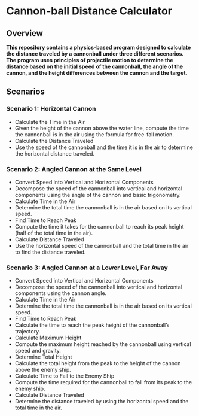 # Cannon-ball Distance Calculator
## Overview
**This repository contains a physics-based program designed to calculate the distance traveled by a cannonball under three different scenarios. The program uses principles of projectile motion to determine the distance based on the initial speed of the cannonball, the angle of the cannon, and the height differences between the cannon and the target.**

## Scenarios
### Scenario 1: Horizontal Cannon
- Calculate the Time in the Air 
- Given the height of the cannon above the water line, compute the time the cannonball is in the air using the formula for free-fall motion.
- Calculate the Distance Traveled
- Use the speed of the cannonball and the time it is in the air to determine the horizontal distance traveled.
### Scenario 2: Angled Cannon at the Same Level
- Convert Speed into Vertical and Horizontal Components
- Decompose the speed of the cannonball into vertical and horizontal components using the angle of the cannon and basic trigonometry.
- Calculate Time in the Air
- Determine the total time the cannonball is in the air based on its vertical speed.
- Find Time to Reach Peak
- Compute the time it takes for the cannonball to reach its peak height (half of the total time in the air).
- Calculate Distance Traveled
- Use the horizontal speed of the cannonball and the total time in the air to find the distance traveled.
### Scenario 3: Angled Cannon at a Lower Level, Far Away
- Convert Speed into Vertical and Horizontal Components
- Decompose the speed of the cannonball into vertical and horizontal components using the cannon angle.
- Calculate Time in the Air
- Determine the total time the cannonball is in the air based on its vertical speed.
- Find Time to Reach Peak
- Calculate the time to reach the peak height of the cannonball’s trajectory.
- Calculate Maximum Height
- Compute the maximum height reached by the cannonball using vertical speed and gravity.
- Determine Total Height
- Calculate the total height from the peak to the height of the cannon above the enemy ship.
- Calculate Time to Fall to the Enemy Ship
- Compute the time required for the cannonball to fall from its peak to the enemy ship.
- Calculate Distance Traveled
- Determine the distance traveled by using the horizontal speed and the total time in the air.
